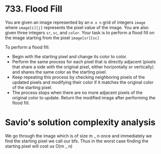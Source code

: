 # 733. Flood Fill

You are given an image represented by an `m x n` grid of integers `image` where `image[i][j]` represents the pixel value of the image. You are also given three integers `sr`, `sc`, and `color`. Your task is to perform a flood fill on the image starting from the pixel `image[sr][sc]`

To perform a flood fill:

- Begin with the starting pixel and change its color to color.
- Perform the same process for each pixel that is directly adjacent (pixels that share a side with the original pixel, either horizontally or vertically) and shares the same color as the starting pixel.
- Keep repeating this process by checking neighboring pixels of the updated pixels and modifying their color if it matches the original color of the starting pixel.
- The process stops when there are no more adjacent pixels of the original color to update.
  Return the modified image after performing the flood fill.

# Savio's solution complexity analysis

We go through the image which is of size m _ n once and immediately we find the starting pixel we call our bfs. Thus in the worst case finding the starting pixel will cost us O(m _ n)
